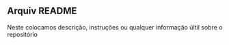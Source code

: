 ## **Arquiv README**

Neste colocamos descrição, instruções ou qualquer 
informação últil sobre o repositório